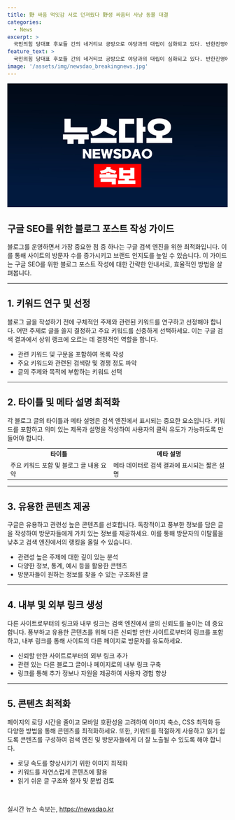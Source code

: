 ```yaml
---
title: 野 싸움 먹잇감 서로 던져줬다 野생 싸움터 사냥 동물 대결
categories:
  - News
excerpt: >
  국민의힘 당대표 후보들 간의 네거티브 공방으로 야당과의 대립이 심화되고 있다. 반한진영에서 입은 한동훈 후보의 김건희 여사 문자 무시 의혹에 대한 고위원의 여론조성팀 운영 의혹 제기로 시작된 공방은 나경원 후보의 패스트트랙 사건 공소 취소 요청 의혹으로 번지며 심각성을 더했다. 이에 야당은 국정 농단의 단서라며 특검 도입을 주장하고 있으며, 국민의힘 내부에서도 이에 대한 비판이 제기되고 있다. 당대표 후보들의 내부 분쟁으로 파장을 일으키는 상황이며, 토론회에서도 후보들 간의 소속 여성단체에 대한 발언 등으로 갈등이 고조되고 있다. 외부와 내부의 양면에서 고조되는 야당과 여당의 갈등이 총공세로 번지며 정국을 혼란스럽게 하고 있다.
feature_text: >
  국민의힘 당대표 후보들 간의 네거티브 공방으로 야당과의 대립이 심화되고 있다. 반한진영에서 입은 한동훈 후보의 김건희 여사 문자 무시 의혹에 대한 고위원의 여론조성팀 운영 의혹 제기로 시작된 공방은 나경원 후보의 패스트트랙 사건 공소 취소 요청 의혹으로 번지며 심각성을 더했다. 이에 야당은 국정 농단의 단서라며 특검 도입을 주장하고 있으며, 국민의힘 내부에서도 이에 대한 비판이 제기되고 있다. 당대표 후보들의 내부 분쟁으로 파장을 일으키는 상황이며, 토론회에서도 후보들 간의 소속 여성단체에 대한 발언 등으로 갈등이 고조되고 있다. 외부와 내부의 양면에서 고조되는 야당과 여당의 갈등이 총공세로 번지며 정국을 혼란스럽게 하고 있다.
image: '/assets/img/newsdao_breakingnews.jpg'
---
```


<p><img src="/assets/img/newsdao_breakingnews.jpg" alt="koreaapp 속보" /></p>

<div class="contents">
  <h2 data-ke-size="size26">구글 SEO를 위한 블로그 포스트 작성 가이드</h2>
  <p data-ke-size="size16">블로그를 운영하면서 가장 중요한 점 중 하나는 구글 검색 엔진을 위한 최적화입니다. 이를 통해 사이트의 방문자 수를 증가시키고 브랜드 인지도를 높일 수 있습니다. 이 가이드는 구글 SEO를 위한 블로그 포스트 작성에 대한 간략한 안내서로, 효율적인 방법을 살펴봅니다.</p>
  <hr>
  <h2 data-ke-size="size24">1. 키워드 연구 및 선정</h2>
  <p data-ke-size="size16">블로그 글을 작성하기 전에 구체적인 주제와 관련된 키워드를 연구하고 선정해야 합니다. 어떤 주제로 글을 쓸지 결정하고 주요 키워드를 신중하게 선택하세요. 이는 구글 검색 결과에서 상위 랭크에 오르는 데 결정적인 역할을 합니다.</p>
  <ul>
    <li>관련 키워드 및 구문을 포함하여 목록 작성</li>
    <li>주요 키워드와 관련된 검색량 및 경쟁 정도 파악</li>
    <li>글의 주제와 목적에 부합하는 키워드 선택</li>
  </ul>
  <hr>
  <h2 data-ke-size="size24">2. 타이틀 및 메타 설명 최적화</h2>
  <p data-ke-size="size16">각 블로그 글의 타이틀과 메타 설명은 검색 엔진에서 표시되는 중요한 요소입니다. 키워드를 포함하고 의미 있는 제목과 설명을 작성하여 사용자의 클릭 유도가 가능하도록 만들어야 합니다.</p>
  <table>
    <tr>
      <td style="text-align: center; height: 17px;"><b>타이틀</b></td>
      <td style="text-align: center; height: 17px;"><b>메타 설명</b></td>
    </tr>
    <tr>
      <td>주요 키워드 포함 및 블로그 글 내용 요약</td>
      <td>메타 데이터로 검색 결과에 표시되는 짧은 설명</td>
    </tr>
  </table>
  <hr>
  <h2 data-ke-size="size24">3. 유용한 콘텐츠 제공</h2>
  <p data-ke-size="size16">구글은 유용하고 관련성 높은 콘텐츠를 선호합니다. 독창적이고 풍부한 정보를 담은 글을 작성하여 방문자들에게 가치 있는 정보를 제공하세요. 이를 통해 방문자의 이탈률을 낮추고 검색 엔진에서의 랭킹을 올릴 수 있습니다.</p>
  <ul>
    <li>관련성 높은 주제에 대한 깊이 있는 분석</li>
    <li>다양한 정보, 통계, 예시 등을 활용한 콘텐츠</li>
    <li>방문자들이 원하는 정보를 찾을 수 있는 구조화된 글</li>
  </ul>
  <hr>
  <h2 data-ke-size="size24">4. 내부 및 외부 링크 생성</h2>
  <p data-ke-size="size16">다른 사이트로부터의 링크와 내부 링크는 검색 엔진에서 글의 신뢰도를 높이는 데 중요합니다. 풍부하고 유용한 콘텐츠를 위해 다른 신뢰할 만한 사이트로부터의 링크를 포함하고, 내부 링크를 통해 사이트의 다른 페이지로 방문자를 유도하세요.</p>
  <ul>
    <li>신뢰할 만한 사이트로부터의 외부 링크 추가</li>
    <li>관련 있는 다른 블로그 글이나 페이지로의 내부 링크 구축</li>
    <li>링크를 통해 추가 정보나 자원을 제공하여 사용자 경험 향상</li>
  </ul>
  <hr>
  <h2 data-ke-size="size24">5. 콘텐츠 최적화</h2>
  <p data-ke-size="size16">페이지의 로딩 시간을 줄이고 모바일 호환성을 고려하여 이미지 축소, CSS 최적화 등 다양한 방법을 통해 콘텐츠를 최적화하세요. 또한, 키워드를 적절하게 사용하고 읽기 쉽도록 콘텐츠를 구성하여 검색 엔진 및 방문자들에게 더 잘 노출될 수 있도록 해야 합니다.</p>
  <ul>
    <li>로딩 속도를 향상시키기 위한 이미지 최적화</li>
    <li>키워드를 자연스럽게 콘텐츠에 활용</li>
    <li>읽기 쉬운 글 구조와 철자 및 문법 검토</li>
  </ul>
</div>

<p data-ke-size="size16">&nbsp;</p>
실시간 뉴스 속보는, <a href="https://newsdao.kr" rel="dofollow">https://newsdao.kr</a>


